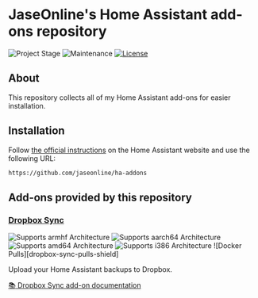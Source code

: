 # JaseOnline's Home Assistant add-ons repository

![Project Stage][project-stage-shield]
![Maintenance][maintenance-shield]
[![License][license-shield]](LICENSE.md)

## About

This repository collects all of my Home Assistant add-ons for easier installation.

## Installation

Follow [the official instructions](https://home-assistant.io/ha/installing_third_party_addons/) on the Home Assistant website and use the following URL:
```txt
https://github.com/jaseonline/ha-addons
```

## Add-ons provided by this repository

### [Dropbox Sync][addon-dropbox-sync]

![Supports armhf Architecture][dropbox-sync-armhf-shield]
![Supports aarch64 Architecture][dropbox-sync-aarch64-shield]
![Supports amd64 Architecture][dropbox-sync-amd64-shield]
![Supports i386 Architecture][dropbox-sync-i386-shield]
![Docker Pulls][dropbox-sync-pulls-shield]

Upload your Home Assistant backups to Dropbox.

[:books: Dropbox Sync add-on documentation][addon-dropbox-sync]

[addon-dropbox-sync]: https://github.com/jaseonline/addon-dropbox-sync/tree/v2.0
[addon-doc-dropbox-sync]: https://github.com/jaseonline/addon-dropbox-sync/blob/v2.0/README.md
[dropbox-sync-issue]: https://github.com/jaseonline/addon-dropbox-sync/issues
[dropbox-sync-version-shield]: https://img.shields.io/badge/version-v2.0.4-blue.svg
[dropbox-sync-aarch64-shield]: https://img.shields.io/badge/aarch64-yes-green.svg
[dropbox-sync-amd64-shield]: https://img.shields.io/badge/amd64-yes-green.svg
[dropbox-sync-armhf-shield]: https://img.shields.io/badge/armhf-yes-green.svg
[dropbox-sync-armv7-shield]: https://img.shields.io/badge/armv7-yes-green.svg
[dropbox-sync-i386-shield]: https://img.shields.io/badge/i386-yes-green.svg
[gitlabci-shield]: https://gitlab.com/jaseonline/ha-addons/badges/master/pipeline.svg
[gitlabci]: https://gitlab.com/jaseonline/ha-addons/pipelines
[issue]: https://github.com/jaseonline/ha-addons/issues
[license-shield]: https://img.shields.io/github/license/jaseonline/ha-addons.svg
[maintenance-shield]: https://img.shields.io/maintenance/yes/2022.svg
[project-stage-shield]: https://img.shields.io/badge/project%20stage-production%20ready-brightgreen.svg
[semver]: http://semver.org/spec/v2.0.0.html
